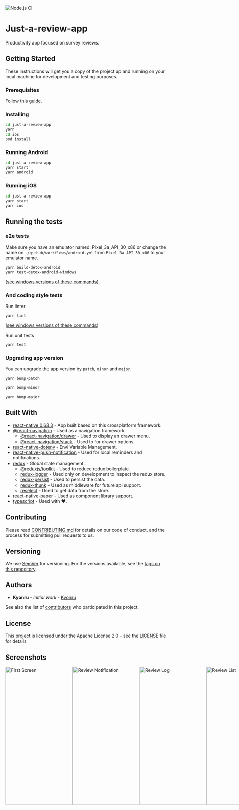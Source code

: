![Node.js CI](https://github.com/Kyonru/just-a-review-app/workflows/Node.js%20CI/badge.svg)

# Just-a-review-app

Productivity app focused on survey reviews.

## Getting Started

These instructions will get you a copy of the project up and running on your local machine for development and testing purposes.

### Prerequisites

Follow this [guide](https://reactnative.dev/docs/environment-setup).

### Installing

```bash
cd just-a-review-app
yarn
cd ios
pod install
```

### Running Android

```bash
cd just-a-review-app
yarn start
yarn android
```

### Running iOS

```bash
cd just-a-review-app
yarn start
yarn ios
```

## Running the tests

### e2e tests

Make sure you have an emulator named: Pixel_3a_API_30_x86 or change the name on `./github/workflows/android.yml` from `Pixel_3a_API_30_x86` to your emulator name.

```bash
yarn build-detox-android
yarn test-detox-android-windows
```

([see windows versions of these commands](https://github.com/Kyonru/just-a-review-app/blob/master/package.json#L13)).

### And coding style tests

Run linter

```bash
yarn lint
```

([see windows versions of these commands](https://github.com/Kyonru/just-a-review-app/blob/master/package.json#L11))

Run unit tests

```bash
yarn test
```

### Upgrading app version

You can upgrade the app version by `patch`, `minor` and `major`.

```bash
yarn bump-patch
```

```bash
yarn bump-minor
```

```bash
yarn bump-major
```

## Built With

- [react-native 0.63.3](https://reactnative.dev/) - App built based on this crossplatform framework.
- [@react-navigation](https://reactnavigation.org/) - Used as a navigation framework.
  - [@react-navigation/drawer](https://rometools.github.io/rome/) - Used to display an drawer menu.
  - [@react-navigation/stack](https://rometools.github.io/rome/) - Used to for drawer options.
- [react-native-dotenv](https://www.npmjs.com/package/react-native-dotenv) - Envi Variable Management.
- [react-native-push-notification](https://github.com/zo0r/react-native-push-notification) - Used for local reminders and notifications.
- [redux](https://redux.js.org/) - Global state management.
  - [@reduxjs/toolkit](https://redux-toolkit.js.org/) - Used to reduce redux boilerplate.
  - [redux-logger](https://github.com/LogRocket/redux-logger) - Used only on development to inspect the redux store.
  - [redux-persist](https://github.com/rt2zz/redux-persist) - Used to persist the data.
  - [redux-thunk](https://github.com/reduxjs/redux-thunk) - Used as middleware for future api support.
  - [reselect](https://github.com/reduxjs/reselect) - Used to get data from the store.
- [react-native-paper](https://callstack.github.io/react-native-paper/) - Used as component library support.
- [typescript](https://www.typescriptlang.org/) - Used with ❤️.

## Contributing

Please read [CONTRIBUTING.md](https://gist.github.com/PurpleBooth/b24679402957c63ec426) for details on our code of conduct, and the process for submitting pull requests to us.

## Versioning

We use [SemVer](http://semver.org/) for versioning. For the versions available, see the [tags on this repository](https://github.com/Kyonru/just-a-review-app/tags).

## Authors

- **Kyonru** - _Initial work_ - [Kyonru](https://www.twitch.tv/kyonru)

See also the list of [contributors](https://github.com/Kyonru/just-a-review-app/graphs/contributors) who participated in this project.

## License

This project is licensed under the Apache License 2.0 - see the [LICENSE](LICENSE) file for details

## Screenshots

<div style="display: flex; flex-direction: row;">
  <img src="https://i.imgur.com/2ghCBgO.png" alt="First Screen" width="210" height="432" />
  <img src="https://i.imgur.com/YUottHB.png" alt="Review Notification" width="210" height="432" />
  <img src="https://i.imgur.com/JOeQhy2.png" alt="Review Log" width="210" height="432" />
  <img src="https://i.imgur.com/JTMdwPu.png" alt="Review List" width="210" height="432" />
  <img src="https://i.imgur.com/saMcSc3.png" alt="Create Review" width="210" height="432" />
  <img src="https://i.imgur.com/Rl65Upb.png" alt="Review Details" width="210" height="432" />
  <img src="https://i.imgur.com/kq0B5T0.png" alt="Edit Question" width="210" height="432" />
</div>
